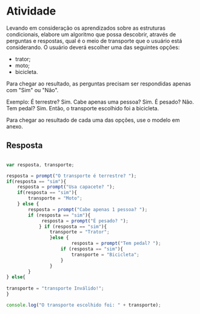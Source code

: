 # Atividade

Levando em consideração os aprendizados sobre as estruturas condicionais, elabore um algoritmo que possa descobrir, através de perguntas e respostas, qual é o meio de transporte que o usuário está considerando. O usuário deverá escolher uma das seguintes opções:

- trator;
- moto;
- bicicleta.

Para chegar ao resultado, as perguntas precisam ser respondidas apenas com "Sim" ou "Não".

Exemplo:
É terrestre? Sim.
Cabe apenas uma pessoa? Sim.
É pesado? Não.
Tem pedal? Sim.
Então, o transporte escolhido foi a bicicleta.

Para chegar ao resultado de cada uma das opções, use o modelo em anexo.

## Resposta

``` javascript

var resposta, transporte; 

resposta = prompt("O transporte é terrestre? ");
if(resposta == "sim"){
    resposta = prompt("Usa capacete? ");
    if(resposta == "sim"){
        transporte = "Moto";
    } else {
        resposta = prompt("Cabe apenas 1 pessoa? ");
        if (resposta == "sim"){
             resposta = prompt("É pesado? ");
            } if (resposta == "sim"){
                transporte = "Trator";
                }else {
                        resposta = prompt("Tem pedal? ");
                    if (resposta == "sim"){
                        transporte = "Bicicleta";
                    }
                }   
        }
} else{
    
transporte = "transporte Inválido!";
}

console.log("O transporte escolhido foi: " + transporte);
```
